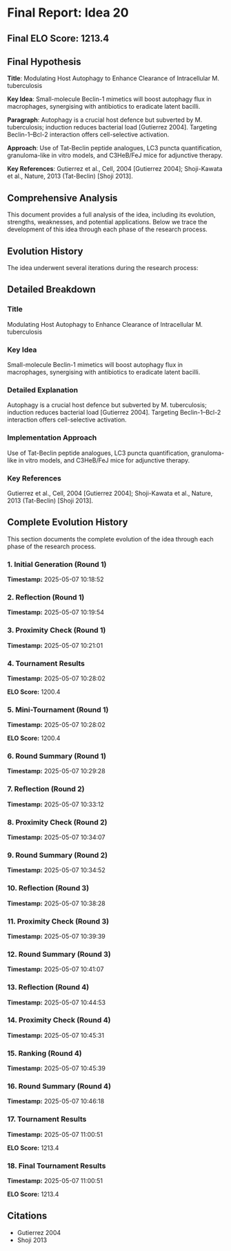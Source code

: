 # Final Report: Idea 20

## Final ELO Score: 1213.4

## Final Hypothesis

**Title**: Modulating Host Autophagy to Enhance Clearance of Intracellular M. tuberculosis

**Key Idea**: Small-molecule Beclin-1 mimetics will boost autophagy flux in macrophages, synergising with antibiotics to eradicate latent bacilli.

**Paragraph**: Autophagy is a crucial host defence but subverted by M. tuberculosis; induction reduces bacterial load [Gutierrez 2004]. Targeting Beclin-1–Bcl-2 interaction offers cell-selective activation.

**Approach**: Use of Tat-Beclin peptide analogues, LC3 puncta quantification, granuloma-like in vitro models, and C3HeB/FeJ mice for adjunctive therapy.

**Key References**: Gutierrez et al., Cell, 2004 [Gutierrez 2004]; Shoji-Kawata et al., Nature, 2013 (Tat-Beclin) [Shoji 2013].

## Comprehensive Analysis

This document provides a full analysis of the idea, including its evolution, strengths, weaknesses, and potential applications. Below we trace the development of this idea through each phase of the research process.

## Evolution History

The idea underwent several iterations during the research process:

## Detailed Breakdown

### Title

Modulating Host Autophagy to Enhance Clearance of Intracellular M. tuberculosis

### Key Idea

Small-molecule Beclin-1 mimetics will boost autophagy flux in macrophages, synergising with antibiotics to eradicate latent bacilli.

### Detailed Explanation

Autophagy is a crucial host defence but subverted by M. tuberculosis; induction reduces bacterial load [Gutierrez 2004]. Targeting Beclin-1–Bcl-2 interaction offers cell-selective activation.

### Implementation Approach

Use of Tat-Beclin peptide analogues, LC3 puncta quantification, granuloma-like in vitro models, and C3HeB/FeJ mice for adjunctive therapy.

### Key References

Gutierrez et al., Cell, 2004 [Gutierrez 2004]; Shoji-Kawata et al., Nature, 2013 (Tat-Beclin) [Shoji 2013].

## Complete Evolution History

This section documents the complete evolution of the idea through each phase of the research process.

### 1. Initial Generation (Round 1)
**Timestamp:** 2025-05-07 10:18:52



### 2. Reflection (Round 1)
**Timestamp:** 2025-05-07 10:19:54



### 3. Proximity Check (Round 1)
**Timestamp:** 2025-05-07 10:21:01



### 4. Tournament Results
**Timestamp:** 2025-05-07 10:28:02

**ELO Score:** 1200.4



### 5. Mini-Tournament (Round 1)
**Timestamp:** 2025-05-07 10:28:02

**ELO Score:** 1200.4



### 6. Round Summary (Round 1)
**Timestamp:** 2025-05-07 10:29:28



### 7. Reflection (Round 2)
**Timestamp:** 2025-05-07 10:33:12



### 8. Proximity Check (Round 2)
**Timestamp:** 2025-05-07 10:34:07



### 9. Round Summary (Round 2)
**Timestamp:** 2025-05-07 10:34:52



### 10. Reflection (Round 3)
**Timestamp:** 2025-05-07 10:38:28



### 11. Proximity Check (Round 3)
**Timestamp:** 2025-05-07 10:39:39



### 12. Round Summary (Round 3)
**Timestamp:** 2025-05-07 10:41:07



### 13. Reflection (Round 4)
**Timestamp:** 2025-05-07 10:44:53



### 14. Proximity Check (Round 4)
**Timestamp:** 2025-05-07 10:45:31



### 15. Ranking (Round 4)
**Timestamp:** 2025-05-07 10:45:39



### 16. Round Summary (Round 4)
**Timestamp:** 2025-05-07 10:46:18



### 17. Tournament Results
**Timestamp:** 2025-05-07 11:00:51

**ELO Score:** 1213.4



### 18. Final Tournament Results
**Timestamp:** 2025-05-07 11:00:51

**ELO Score:** 1213.4



## Citations

- Gutierrez 2004
- Shoji 2013
